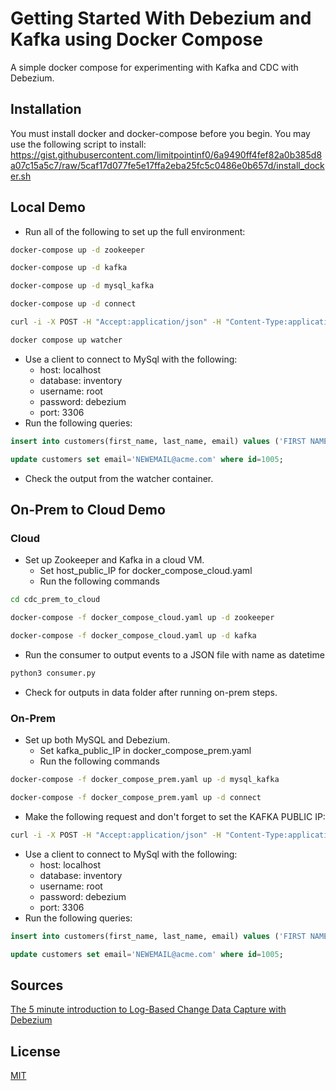 # Getting Started With Debezium and Kafka using Docker Compose
A simple docker compose for experimenting with Kafka and CDC with Debezium.

## Installation

You must install docker and docker-compose before you begin.
You may use the following script to install: https://gist.githubusercontent.com/limitpointinf0/6a9490ff4fef82a0b385d8a07c15a5c7/raw/5caf17d077fe5e17ffa2eba25fc5c0486e0b657d/install_docker.sh 

## Local Demo
- Run all of the following to set up the full environment:
```bash
docker-compose up -d zookeeper

docker-compose up -d kafka

docker-compose up -d mysql_kafka

docker-compose up -d connect

curl -i -X POST -H "Accept:application/json" -H "Content-Type:application/json" localhost:8083/connectors/ -d '{ "name": "inventory-connector", "config": { "connector.class": "io.debezium.connector.mysql.MySqlConnector", "tasks.max": "1", "database.hostname": "mysql_kafka", "database.port": "3306", "database.user": "debezium", "database.password": "dbz", "database.server.id": "184054", "database.server.name": "dbserver1", "database.whitelist": "inventory", "database.history.kafka.bootstrap.servers": "kafka:9092", "database.history.kafka.topic": "dbhistory.inventory" } }'

docker compose up watcher
```
- Use a client to connect to MySql with the following:
    - host: localhost
    - database: inventory
    - username: root
    - password: debezium
    - port: 3306
- Run the following queries:
```sql
insert into customers(first_name, last_name, email) values ('FIRST NAME', 'LAST NAME', 'YOUREMAIL@EMAIL.COM');

update customers set email='NEWEMAIL@acme.com' where id=1005;
```  
- Check the output from the watcher container.

## On-Prem to Cloud Demo

### Cloud 
- Set up Zookeeper and Kafka in a cloud VM.
    - Set host_public_IP for docker_compose_cloud.yaml
    - Run the following commands
```bash
cd cdc_prem_to_cloud

docker-compose -f docker_compose_cloud.yaml up -d zookeeper

docker-compose -f docker_compose_cloud.yaml up -d kafka
```
- Run the consumer to output events to a JSON file with name as datetime
```bash
python3 consumer.py
```
- Check for outputs in data folder after running on-prem steps.

### On-Prem
- Set up both MySQL and Debezium. 
    - Set kafka_public_IP in docker_compose_prem.yaml
    - Run the following commands
```bash
docker-compose -f docker_compose_prem.yaml up -d mysql_kafka

docker-compose -f docker_compose_prem.yaml up -d connect
```
- Make the following request and don't forget to set the KAFKA PUBLIC IP:
```bash
curl -i -X POST -H "Accept:application/json" -H "Content-Type:application/json" localhost:8083/connectors/ -d '{ "name": "inventory-connector", "config": { "connector.class": "io.debezium.connector.mysql.MySqlConnector", "tasks.max": "1", "database.hostname": "mysql_kafka", "database.port": "3306", "database.user": "debezium", "database.password": "dbz", "database.server.id": "184054", "database.server.name": "dbserver1", "database.whitelist": "inventory", "database.history.kafka.bootstrap.servers": "[KAFKA PUBLIC IP]:9092", "database.history.kafka.topic": "dbhistory.inventory" } }'
```
- Use a client to connect to MySql with the following:
    - host: localhost
    - database: inventory
    - username: root
    - password: debezium
    - port: 3306
- Run the following queries:
```sql
insert into customers(first_name, last_name, email) values ('FIRST NAME', 'LAST NAME', 'YOUREMAIL@EMAIL.COM');

update customers set email='NEWEMAIL@acme.com' where id=1005;
```
## Sources
[The 5 minute introduction to Log-Based Change Data Capture with Debezium](https://shekhargulati.com/2019/12/07/the-5-minute-introduction-to-log-based-change-data-capture-with-debezium/)
## License
[MIT](https://choosealicense.com/licenses/mit/)